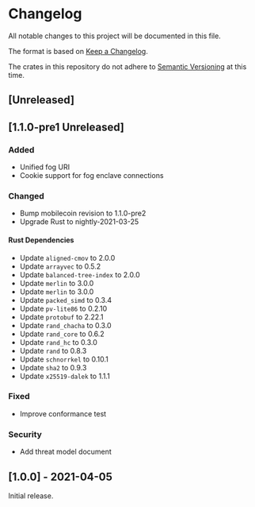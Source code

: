 # Changelog
All notable changes to this project will be documented in this file.

The format is based on [Keep a Changelog](https://keepachangelog.com/en/1.0.0/).

The crates in this repository do not adhere to [Semantic Versioning](https://semver.org/spec/v2.0.0.html) at this time.

## [Unreleased]

## [1.1.0-pre1 Unreleased]

### Added

 - Unified fog URI
 - Cookie support for fog enclave connections

### Changed

 - Bump mobilecoin revision to 1.1.0-pre2
 - Upgrade Rust to nightly-2021-03-25

#### Rust Dependencies

 - Update `aligned-cmov` to 2.0.0
 - Update `arrayvec` to 0.5.2
 - Update `balanced-tree-index` to 2.0.0
 - Update `merlin` to 3.0.0
 - Update `merlin` to 3.0.0
 - Update `packed_simd` to 0.3.4
 - Update `pv-lite86` to 0.2.10
 - Update `protobuf` to 2.22.1
 - Update `rand_chacha` to 0.3.0
 - Update `rand_core` to 0.6.2
 - Update `rand_hc` to 0.3.0
 - Update `rand` to 0.8.3
 - Update `schnorrkel` to 0.10.1
 - Update `sha2` to 0.9.3
 - Update `x25519-dalek` to 1.1.1

### Fixed

 - Improve conformance test

### Security

 - Add threat model document

## [1.0.0] - 2021-04-05

Initial release.
